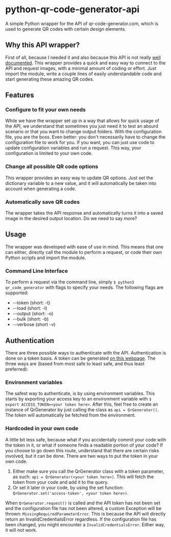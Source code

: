 # python-qr-code-generator-api
A simple Python wrapper for the API of qr-code-generator.com, which is used to generate QR codes with certain design elements.

## Why this API wrapper?
First of all, because I needed it and also because this API is not really [well documented](https://www.qr-code-generator.com/qr-code-api/). This wrapper provides a quick and easy way to connect to the API and request images, with a minimal amount of coding or effort. Just import the module, write a couple lines of easily understandable code and start generating these amazing QR codes.

## Features
### Configure to fit your own needs
While we have the wrapper set up in a way that allows for quick usage of the API, we understand that sometimes you just need it to test an absurd scenario or that you want to change output folders. With the configuration file, you are the boss. Even better: you don't necessarily have to change the configuration file to work for you. If you want, you can just use code to update configuration variables and run a request. This way, your configuration is limited to your own code.

### Change all possible QR code options
This wrapper provides an easy way to update QR options. Just set the dictionary variable to a new value, and it will automatically be taken into account when generating a code.

### Automatically save QR codes
The wrapper takes the API response and automatically turns it into a saved image in the desired output location. Do we need to say more?

## Usage
The wrapper was developed with ease of use in mind. This means that one can either, directly call the module to perform a request, or code their own Python scripts and import the module.

### Command Line Interface
To perform a request via the command line, simply ```$ python3 qr_code_generator``` with flags to specify your needs. The following flags are supported: 
* --token <token> (short: -t)
* --load <path to yaml settings file> (short: -l)
* --output <the output file name> (short: -o)
* --bulk <amount of codes to generate> (short: -b)
* --verbose (short -v)

## Authentication
There are three possible ways to authenticate with the API. Authentication is done on a token basis. A token can be generated [on this webpage](https://app.qr-code-generator.com/api/). The three ways are (based from most safe to least safe, and thus least preferred):

### Environment variables
The safest way to authenticate, is by using environment variables. This starts by exporting your access key to an environment variable with ```$ export ACCESS_TOKEN=<your token here>```. After this, feel free to create an instance of QrGenerator by just calling the class as ```api = QrGenerator()```. The token will automatically be fetched from the environment.

### Hardcoded in your own code
A little bit less safe, because what if you accidentally commit your code with the token in it, or what if someone finds a readable portion of your code? If you choose to go down this route, understand that there are certain risks involved, but it can be done. There are two ways to put the token in your own code.
1. Either make sure you call the QrGenerator class with a token parameter, as such: ```api = QrGenerator(<your token here>)```. This will fetch the token from your code and add it to the query.
2. Or set it later in your code, by using the set function: ```QrGenerator.set('access-token', <your token here>)```.

When ```QrGenerator.request()``` is called and the API token has not been set and the configuration file has not been altered, a custom Exception will be thrown: ```MissingRequiredParameterError```. This is because the API will directly return an InvalidCredentialsError regardless. If the configuration file has been changed, you might encounter a ```InvalidCredentialsError```. Either way, it will not work.
